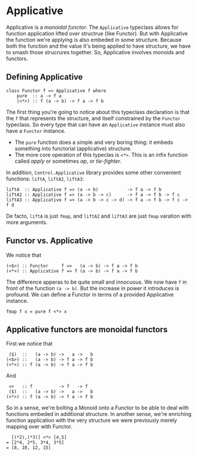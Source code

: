 # Applicative

Applicative is a *monoidal functor*. The `Applicative` typeclass allows for function application lifted over structrue (like Functor). But with Applicative the function we're applying is also embeded in some structure. Because both the function and the value it's being applied to have structure, we have to smash those strucrures together. So, Applicative involves monoids and functors.


## Defining Applicative

```
class Functor f => Applicative f where
	pure  :: a -> f a
	(<*>) :: f (a -> b) -> f a -> f b
```

The first thing you're going to notice about this typeclass declaration is that the `f` that represents the structure, and itself constrained by the `Functor` typeclass. So every type that can have an `Applicative` instance must also have a `Functor` instance.

* The `pure` function does a simple and very boring thing: it embeds something into functorial (applicative) structure.
* The more core operation of this typeclas is `<*>`. This is an infix function called *apply* or sometimes *ap*, or *tie-fighter*.

In addition, `Control.Applicative` library provides some other convenient functions: `liftA`, `liftA2`, `liftA3`:

```
liftA  :: Applicative f => (a -> b)           -> f a -> f b
liftA2 :: Applicative f => (a -> b -> c)      -> f a -> f b -> f c
liftA3 :: Applicative f => (a -> b -> c -> d) -> f a -> f b -> f c -> f d
```

De facto, `liftA` is just `fmap`, and `liftA2` and `liftA3` are just `fmap` varation with more arguments. 

## Functor vs. Applicative

We notice that

```
(<$>) :: Functor     f =>   (a -> b) -> f a -> f b
(<*>) :: Applicative f => f (a -> b) -> f a -> f b
```

The difference apperas to be quite small and innocuous. We now have `f` in front of the function `(a -> b)`. But the increase in power it introduces is profound. We can define a Functor in terms of a provided Applicative instance.

```
fmap f x = pure f <*> x
```

## Applicative functors are monoidal functors

First we notice that

```
 ($)  ::   (a -> b) ->   a ->   b
(<$>) ::   (a -> b) -> f a -> f b
(<*>) :: f (a -> b) -> f a -> f b
```

And 

```
 <>   :: f          -> f   -> f
 ($)  ::   (a -> b) ->   a ->   b
(<*>) :: f (a -> b) -> f a -> f b
```

So in a sense, we're bolting a Monoid onto a Functor to be able to deal with functions embeded in additional structure. In another sense, we're enriching function application with the very structure we were previously merely mapping over with Functor. 

```
  [(*2),(*3)] <*> [4,5]
= [2*4, 2*5, 3*4, 3*5]
= [8, 10, 12, 15]
```
